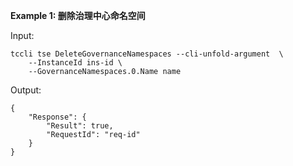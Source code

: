 **Example 1: 删除治理中心命名空间**



Input: 

```
tccli tse DeleteGovernanceNamespaces --cli-unfold-argument  \
    --InstanceId ins-id \
    --GovernanceNamespaces.0.Name name
```

Output: 
```
{
    "Response": {
        "Result": true,
        "RequestId": "req-id"
    }
}
```

